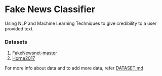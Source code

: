 # Fake News Classifier

Using NLP and Machine Learning Techniques to give credibility to a user provided text.

### Datasets

1.  [FakeNewsnet-master](https://github.com/KaiDMML/FakeNewsNet)
2.  [Horne2017](https://github.com/BenjaminDHorne/fakenewsdata1)

For more info about data and to add more data, refer [DATASET.md](/DATASET.md)
